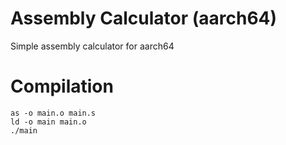 # Assembly Calculator (aarch64)
Simple assembly calculator for aarch64

# Compilation
```
as -o main.o main.s
ld -o main main.o
./main
```
